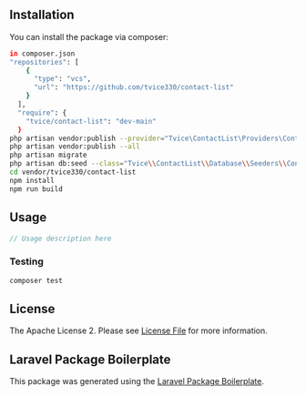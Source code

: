 ## Installation

You can install the package via composer:

```bash
in composer.json
"repositories": [
    {
      "type": "vcs",
      "url": "https://github.com/tvice330/contact-list"
    }
  ],
  "require": {
    "tvice/contact-list": "dev-main"
  }
php artisan vendor:publish --provider="Tvice\ContactList\Providers\ContactListServiceProvider"
php artisan vendor:publish --all
php artisan migrate
php artisan db:seed --class="Tvice\\ContactList\\Database\\Seeders\\ContactSeeder"
cd vendor/tvice330/contact-list
npm install
npm run build
```

## Usage

``` php
// Usage description here
```

### Testing

``` bash
composer test
```

## License

The Apache License 2. Please see [License File](LICENSE.md) for more information.

## Laravel Package Boilerplate

This package was generated using the [Laravel Package Boilerplate](https://laravelpackageboilerplate.com).
